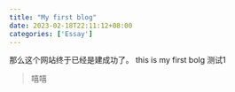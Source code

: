 ```yaml
---
title: "My first blog"
date: 2023-02-18T22:11:12+08:00
categories: ['Essay']
---
```

那么这个网站终于已经是建成功了。
this is my first bolg
测试1




> 嘻嘻